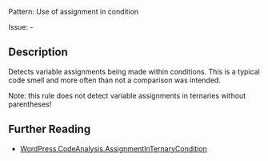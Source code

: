 Pattern: Use of assignment in condition

Issue: -

## Description

Detects variable assignments being made within conditions. This is a typical code smell and more often than not a comparison was intended.

Note: this rule does not detect variable assignments in ternaries without parentheses!

## Further Reading

* [WordPress.CodeAnalysis.AssignmentInTernaryCondition](https://github.com/WordPress/WordPress-Coding-Standards/blob/develop/WordPress/Sniffs/CodeAnalysis/AssignmentInTernaryConditionSniff.php)